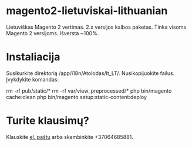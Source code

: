 # magento2-lietuviskai-lithuanian
Lietuviškas Magento 2 vertimas. 2.x versijos kalbos paketas. Tinka visoms Magento 2 versijoms. Išversta ~100%.

# Instaliacija
Susikurkite direktorią /app/i18n/Atolodas/lt_LT/.
Nusikopijuokite failus.
Įvykdykite komandas:

rm -rf pub/static/*
rm -rf var/view_preprocessed/*
php bin/magento cache:clean
php bin/magento setup:static-content:deploy

# Turite klausimų?
Klauskite [el. paštu](https://www.kaiptik.lt/sukurti-svetaine?paslauga=magento2-vertimas) arba skambinkite +37064685881.

